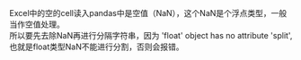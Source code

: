 Excel中的空的cell读入pandas中是空值（NaN），这个NaN是个浮点类型，一般当作空值处理。<br>
所以要先去除NaN再进行分隔字符串，因为 'float' object has no attribute 'split',也就是float类型NaN不能进行分割，否则会报错。
